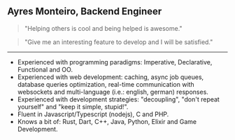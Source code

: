 ## Ayres Monteiro, Backend Engineer

> "Helping others is cool and being helped is awesome."

> "Give me an interesting feature to develop and I will be satisfied."

---

- Experienced with programming paradigms: Imperative, Declarative, Functional and OO.
- Experienced with web development: caching, async job queues, database queries optimization, real-time communication with websockets and multi-language (i.e.: english, german) responses.
- Experienced with development strategies: "decoupling", "don't repeat yourself" and "keep it simple, stupid!".
- Fluent in Javascript/Typescript (nodejs), C and PHP.
- Knows a bit of: Rust, Dart, C++, Java, Python, Elixir and Game Development.
